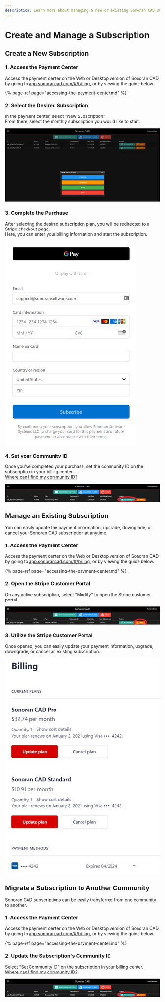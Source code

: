 ```yaml
---
description: Learn more about managing a new or existing Sonoran CAD subscription.
---
```


# Create and Manage a Subscription

## Create a New Subscription

### 1. Access the Payment Center

Access the payment center on the Web or Desktop version of Sonoran CAD by going to [app.sonorancad.com/\#/billing](https://app.sonorancad.com/#/billing), or by viewing the guide below.

{% page-ref page="accessing-the-payment-center.md" %}

### 2. Select the Desired Subscription

In the payment center, select "New Subscription"  
From there, select the monthly subscription you would like to start.

![Sonoran CAD - Payment Center Selection](../../.gitbook/assets/image%20%2870%29.png)

### 3. Complete the Purchase

After selecting the desired subscription plan, you will be redirected to a Stripe checkout page.  
Here, you can enter your billing information and start the subscription.

![Sonoran CAD - Stripe Checkout](../../.gitbook/assets/image%20%2872%29.png)

### 4. Set your Community ID

Once you've completed your purchase, set the community ID on the subscription in your billing center.  
[Where can I find my community ID?](../../tutorials/getting-started/finding-your-community-id-and-authentication-code.md)

![Sonoran CAD Payment Center - Set Community ID](../../.gitbook/assets/image%20%2876%29.png)

## Manage an Existing Subscription

You can easily update the payment information, upgrade, downgrade, or cancel your Sonoran CAD subscription at anytime.

### 1. Access the Payment Center

Access the payment center on the Web or Desktop version of Sonoran CAD by going to [app.sonorancad.com/\#/billing](https://app.sonorancad.com/#/billing), or by viewing the guide below.

{% page-ref page="accessing-the-payment-center.md" %}

### 2. Open the Stripe Customer Portal

On any active subscription, select "Modify" to open the Stripe customer portal.

![Sonoran CAD Payment Center - Modify Subscription](../../.gitbook/assets/image%20%2873%29.png)

### 3. Utilize the Stripe Customer Portal

Once opened, you can easily update your payment information, upgrade, downgrade, or cancel an existing subscription.

![Sonoran CAD - Stripe Customer Portal](../../.gitbook/assets/image%20%2871%29.png)

## Migrate a Subscription to Another Community

Sonoran CAD subscriptions can be easily transferred from one community to another.

### 1. Access the Payment Center

Access the payment center on the Web or Desktop version of Sonoran CAD by going to [app.sonorancad.com/\#/billing](https://app.sonorancad.com/#/billing), or by viewing the guide below.

{% page-ref page="accessing-the-payment-center.md" %}

### 2. Update the Subscription's Community ID

Select "Set Community ID" on the subscription in your billing center.  
[Where can I find my community ID?](../../tutorials/getting-started/finding-your-community-id-and-authentication-code.md)

![Sonoran CAD Payment Center - Set Community ID](../../.gitbook/assets/image%20%2878%29.png)

